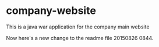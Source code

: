 # company-website
This is a java war application for the company main website

Now here's a new change to the readme file 20150826 0844.